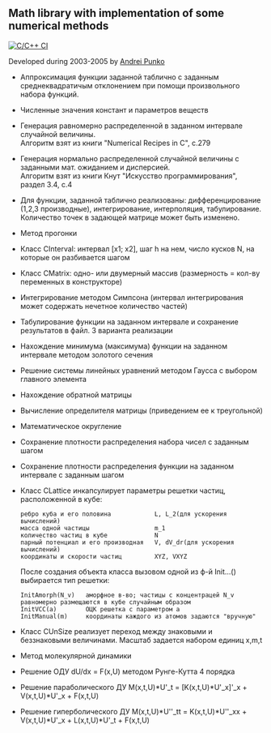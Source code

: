 
## Math library with implementation of some numerical methods

[![C/C++ CI](https://github.com/andrei-punko/math-library/actions/workflows/c-cpp.yml/badge.svg)](https://github.com/andrei-punko/math-library/actions/workflows/c-cpp.yml)

Developed during 2003-2005 by [Andrei Punko](mailto:andd3dfx@gmail.com)

- Аппроксимация функции заданной таблично с заданным среднеквадратичым отклонением 
  при помощи произвольного набора функций.  

- Численные значения констант и параметров веществ

- Генерация равномерно распределенной в заданном интервале случайной величины.  
  Алгоритм взят из книги "Numerical Recipes in C", с.279

- Генерация нормально распределенной случайной величины с заданными мат. ожиданием и дисперсией.  
  Алгоритм взят из книги Кнут "Искусство программирования", раздел 3.4, с.4

- Для функции, заданной таблично реализованы:
  дифференцирование (1,2,3 производные), интегрирование, интерполяция, табулирование. 
  Количество точек в задающей матрице может быть изменено.

- Метод прогонки

- Класс CInterval: интервал [x1; x2], шаг h на нем, число кусков N, на которые он разбивается шагом

- Класс CMatrix: одно- или двумерный массив (размерность = кол-ву переменных в конструкторе)

- Интегрирование методом Симпсона (интервал интегрирования может содержать нечетное количество частей)

- Табулирование функции на заданном интервале и сохранение результатов в файл. 3 варианта реализации

- Нахождение минимума (максимума) функции на заданном интервале методом золотого сечения

- Решение системы линейных уравнений методом Гаусса с выбором главного элемента

- Нахождение обратной матрицы

- Вычисление определителя матрицы (приведением ее к треугольной)

- Математическое округление

- Сохранение плотности распределения набора чисел с заданным шагом

- Сохранение плотности распределения функции на заданном интервале с заданным шагом

- Класс CLattice инкапсулирует параметры решетки частиц, расположенной в кубе:
  
      ребро куба и его половина            L, L_2(для ускорения вычислений)
      масса одной частицы                  m_1
      количество частиц в кубе             N
      парный потенциал и его производная   V, dV_dr(для ускорения вычислений)
      координаты и скорости частиц         XYZ, VXYZ

  После создания объекта класса вызовом одной из ф-й Init...() выбирается тип решетки:
  
      InitAmorph(N_v)   аморфное в-во; частицы с концентрацей N_v равномерно размещаются в кубе случайным образом
      InitVCC(a)        ОЦК решетка с параметром а
      InitManual(m)     координаты каждого из атомов задаются "вручную"

- Класс CUnSize реализует переход между знаковыми и беззнаковыми величинами. Масштаб задается набором единиц x,m,t

- Метод молекулярной динамики
  
- Решение ОДУ dU/dx = F(x,U) методом Рунге-Кутта 4 порядка

- Решение параболического ДУ M(x,t,U)*U'_t = [K(x,t,U)*U'_x]'_x + V(x,t,U)*U'_x + F(x,t,U)

- Решение гиперболического ДУ M(x,t,U)*U''_tt = K(x,t,U)*U''_xx + V(x,t,U)*U'_x + L(x,t,U)*U'_t + F(x,t,U)
